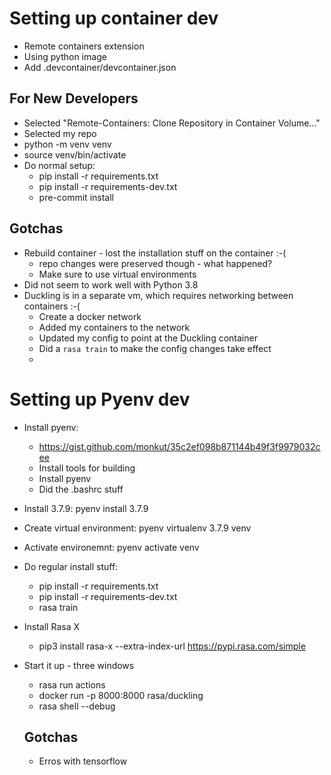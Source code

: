 # Setting up container dev
* Remote containers extension
* Using python image
* Add .devcontainer/devcontainer.json

## For New Developers
* Selected "Remote-Containers: Clone Repository in Container Volume..."
* Selected my repo
* python -m venv venv
* source venv/bin/activate
* Do normal setup:
  * pip install -r requirements.txt
  * pip install -r requirements-dev.txt
  * pre-commit install

## Gotchas
* Rebuild container - lost the installation stuff on the container :-(
  * repo changes were preserved though - what happened?
  * Make sure to use virtual environments
* Did not seem to work well with Python 3.8
* Duckling is in a separate vm, which requires networking between containers :-(
  * Create a docker network
  * Added my containers to the network
  * Updated my config to point at the Duckling container
  * Did a `rasa train` to make the config changes take effect
  * 

# Setting up Pyenv dev
* Install pyenv:
  * https://gist.github.com/monkut/35c2ef098b871144b49f3f9979032cee
  * Install tools for building
  * Install pyenv
  * Did the .bashrc stuff
* Install 3.7.9: pyenv install 3.7.9
* Create virtual environment: pyenv virtualenv 3.7.9 venv
* Activate environemnt: pyenv activate venv
* Do regular install stuff:
  * pip install -r requirements.txt
  * pip install -r requirements-dev.txt
  * rasa train

* Install Rasa X
  * pip3 install rasa-x --extra-index-url https://pypi.rasa.com/simple
  
* Start it up - three windows
  * rasa run actions
  * docker run -p 8000:8000 rasa/duckling
  * rasa shell --debug

  ## Gotchas
  * Erros with tensorflow